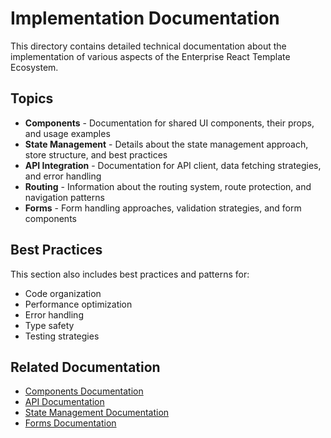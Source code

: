 # Implementation Documentation

This directory contains detailed technical documentation about the implementation of various aspects of the Enterprise React Template Ecosystem.

## Topics

- **Components** - Documentation for shared UI components, their props, and usage examples
- **State Management** - Details about the state management approach, store structure, and best practices
- **API Integration** - Documentation for API client, data fetching strategies, and error handling
- **Routing** - Information about the routing system, route protection, and navigation patterns
- **Forms** - Form handling approaches, validation strategies, and form components

## Best Practices

This section also includes best practices and patterns for:
- Code organization
- Performance optimization
- Error handling
- Type safety
- Testing strategies

## Related Documentation

- [Components Documentation](../components.md)
- [API Documentation](../api.md)
- [State Management Documentation](../store.md)
- [Forms Documentation](../forms.md) 
